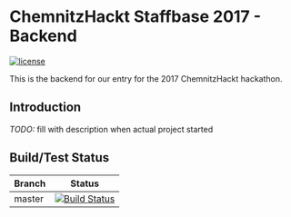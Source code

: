 # ChemnitzHackt Staffbase 2017 - Backend

[![license](https://img.shields.io/github/license/Drako/whicher.svg)](http://www.apache.org/licenses/LICENSE-2.0.txt)

This is the backend for our entry for the 2017 ChemnitzHackt hackathon.

## Introduction

*TODO:* fill with description when actual project started

## Build/Test Status

Branch | Status
--- | ---
master | [![Build Status](https://travis-ci.org/Drako/chsb2017be.svg?branch=master)](https://travis-ci.org/Drako/chsb2017be)
